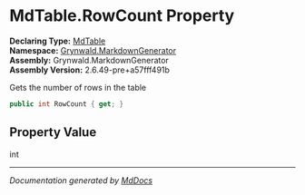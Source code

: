 ﻿<!--  
  <auto-generated>   
    The contents of this file were generated by a tool.  
    Changes to this file may be list if the file is regenerated  
  </auto-generated>   
-->

# MdTable.RowCount Property

**Declaring Type:** [MdTable](../index.md)  
**Namespace:** [Grynwald.MarkdownGenerator](../../index.md)  
**Assembly:** Grynwald.MarkdownGenerator  
**Assembly Version:** 2.6.49\-pre+a57fff491b

Gets the number of rows in the table

```csharp
public int RowCount { get; }
```

## Property Value

int

___

*Documentation generated by [MdDocs](https://github.com/ap0llo/mddocs)*

